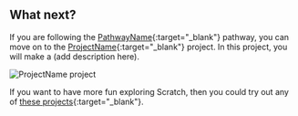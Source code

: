 ## What next?

If you are following the [PathwayName](https://projects.raspberrypi.org/en/raspberrypi/pathway-name){:target="_blank"} pathway, you can move on to the [ProjectName](https://projects.raspberrypi.org/en/projects/project-name){:target="_blank"} project. In this project, you will make a (add description here).

![ProjectName project](images/projectname-project.png)

If you want to have more fun exploring Scratch, then you could try out any of [these projects](https://projects.raspberrypi.org/en/projects?software%5B%5D=scratch&curriculum%5B%5D=%201){:target="_blank"}.